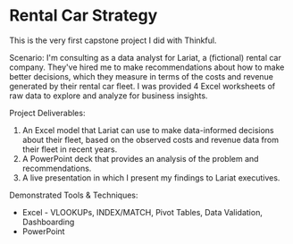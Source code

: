 # Rental Car Strategy
This is the very first capstone project I did with Thinkful.

Scenario: I'm consulting as a data analyst for Lariat, a (fictional) rental car company. They've hired me to make recommendations about how to make better decisions, which they measure in terms of the costs and revenue generated by their rental car fleet. I was provided 4 Excel worksheets of raw data to explore and analyze for business insights.

Project Deliverables: 
1. An Excel model that Lariat can use to make data-informed decisions about their fleet, based on the observed costs and revenue data from their fleet in recent years.
2. A PowerPoint deck that provides an analysis of the problem and recommendations.
3. A live presentation in which I present my findings to Lariat executives.

Demonstrated Tools & Techniques: 
- Excel - VLOOKUPs, INDEX/MATCH, Pivot Tables, Data Validation, Dashboarding
- PowerPoint
